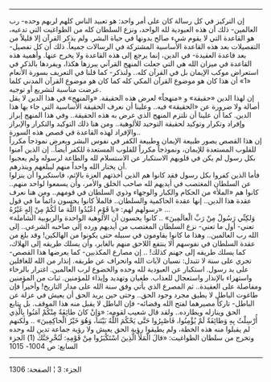 ------------------------------------------------------------------------

إن التركيز في كل رسالة كان على أمر واحد: هو تعبيد الناس كلهم لربهم وحده-
رب العالمين- ذلك أن هذه العبودية لله الواحد، ونزع السلطان كله من
الطواغيت التي تدعيه، هو القاعدة التي لا يقوم شيء صالح بدونها في حياة
البشر. ولم يذكر القرآن إلا قليلاً من التفصيلات بعد هذه القاعدة الأساسية
المشتركة في الرسالات جميعاً. ذلك أن كل تفصيل- بعد قاعدة العقيدة- في
الدين، إنما يرجع إلى هذه القاعدة ولا يخرج عنها. وأهمية هذه القاعدة في
ميزان الله هي التي جعلت المنهج القرآني يبرزها هكذا، ويفردها بالذكر في
استعراض موكب الإيمان بل في القرآن كله.. ولنذكر- كما قلنا في التعريف
بسورة الأنعام «1» أن هذا كان هو موضوع القرآن المكي كله كما كان هو موضوع
القرآن المدني كلما عرضت مناسبة لتشريع أو توجيه.  
إن لهذا الدين «حقيقة» و «منهجاً» لعرض هذه الحقيقة. «والمنهج» في هذا الدين
لا يقل أصالة ولا ضرورة عن «الحقيقة» فيه.. وعلينا أن نعرف الحقيقة
الأساسية التي جاء بها هذا الدين. كما أن علينا أن نلتزم المنهج الذي عرض
به هذه الحقيقة.. وفي هذا المنهج إبراز وإفراد وتكرار وتوكيد لحقيقة
التوحيد للألوهية.. ومن هنا ذلك التوكيد والتكرار والإبراز والإفراد لهذه
القاعدة في قصص هذه السورة..  
إن هذا القصص يصور طبيعة الإيمان وطبيعة الكفر في نفوس البشر ويعرض نموذجاً
مكرراً للقلوب المستعدة للإيمان، ونموذجاً مكرراً للقلوب المستعدة للكفر
أيضاً.. إن الذين آمنوا بكل رسول لم يكن في قلوبهم الاستكبار عن الاستسلام
لله والطاعة لرسوله ولم يعجبوا أن يختار الله واحداً منهم ليبلغهم
وينذرهم.  
فأما الذين كفروا بكل رسول فقد كانوا هم الذين أخذتهم العزة بالإثم،
فاستكبروا أن ينزلوا عن السلطان المغتصب في أيديهم لله صاحب الخلق والأمر،
وأن يسمعوا لواحد منهم.. كانوا هم «الملأ» من الحكام والكبار والوجهاء وذوي
السلطان في قومهم.. ومن هنا نعرف عقدة هذا الدين.. إنها عقدة الحاكمية
والسلطان.. فالملأ كانوا يحسون دائماً ما في قول رسولهم لهم: «يا قَوْمِ اعْبُدُوا
اللَّهَ ما لَكُمْ مِنْ إِلهٍ غَيْرُهُ» ...  
«وَلكِنِّي رَسُولٌ مِنْ رَبِّ الْعالَمِينَ» .. كانوا يحسون أن الألوهية الواحدة والربوبية
الشاملة تعني- أول ما تعني- نزع السلطان المغتصب من أيديهم ورده إلى صاحبه
الشرعي.. إلى الله رب العالمين.. وهذا ما كانوا يقاومون في سبيله حتى
يكونوا من الهالكين! وقد بلغ من عقدة السلطان في نفوسهم ألا ينتفع اللاحق
منهم بالغابر، وأن يسلك طريقه إلى الهلاك، كما يسلك طريقه إلى جهنم كذلك!
.. إن مصارع المكذبين- كما يعرضها هذا القصص- تجري على سنة لا تتبدل: نسيان
لآيات الله وانحراف عن طريقه. إنذار من الله للغافلين على يد رسول. استكبار
عن العبودية لله وحده والخضوع لرب العالمين. اغترار بالرخاء واستهزاء
بالإنذار واستعجال للعذاب. طغيان وتهديد وإيذاء للمؤمنين. ثبات من المؤمنين
ومفاصلة على العقيدة.. ثم المصرع الذي يأتي وفق سنة الله على مدار التاريخ!
وأخيراً فإن طاغوت الباطل لا يطيق مجرد وجود الحق.. وحتى حين يريد الحق أن
يعيش في عزلة عن الباطل- تاركاً مصيرهما لفتح الله وقضائه- فإن الباطل لا
يقبل منه هذا الموقف. بل يتابع الحق وينازله ويطارده.. ولقد قال شعيب
لقومه: «وَإِنْ كانَ طائِفَةٌ مِنْكُمْ آمَنُوا بِالَّذِي أُرْسِلْتُ بِهِ وَطائِفَةٌ لَمْ يُؤْمِنُوا،
فَاصْبِرُوا حَتَّى يَحْكُمَ اللَّهُ بَيْنَنا، وَهُوَ خَيْرُ الْحاكِمِينَ» .. ولكنهم لم يقبلوا منه
هذه الخطة، ولم يطيقوا رؤية الحق يعيش ولا رؤية جماعة تدين لله وحده وتخرج
من سلطان الطواغيت: «قالَ الْمَلَأُ الَّذِينَ اسْتَكْبَرُوا مِنْ قَوْمِهِ: لَنُخْرِجَنَّكَ (1) الجزء
السابع: ص 1004- 1015

------------------------------------------------------------------------

الجزء: 3 ¦ الصفحة: 1306

